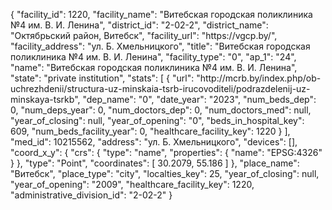 {
    "facility_id": 1220,
    "facility_name": "Витебская городская поликлиника №4 им. В. И. Ленина",
    "district_id": "2-02-2",
    "district_name": "Октябрьский район, Витебск",
    "facility_url": "https:\/\/vgcp.by\/",
    "facility_address": "ул. Б. Хмельницкого",
    "title": "Витебская городская поликлиника №4 им. В. И. Ленина",
    "facility_type": "0",
    "ap_1": "24",
    "name": "Витебская городская поликлиника №4 им. В. И. Ленина",
    "state": "private institution",
    "stats": [
        {
            "url": "http:\/\/mcrb.by\/index.php\/ob-uchrezhdenii\/structura-uz-minskaia-tsrb-irucovoditeli\/podrazdelenij-uz-minskaya-tsrkb",
            "dep_name": "0",
            "date_year": "2023",
            "num_beds_dep": 0,
            "num_deps_year": 0,
            "num_doctors_dep": 0,
            "num_doctors_med": null,
            "year_of_closing": null,
            "year_of_opening": "0",
            "beds_in_hospital_key": 609,
            "num_beds_facility_year": 0,
            "healthcare_facility_key": 1220
        }
    ],
    "med_id": 10215562,
    "address": "ул. Б. Хмельницкого",
    "devices": [],
    "coord_x_y": {
        "crs": {
            "type": "name",
            "properties": {
                "name": "EPSG:4326"
            }
        },
        "type": "Point",
        "coordinates": [
            30.2079,
            55.186
        ]
    },
    "place_name": "Витебск",
    "place_type": "city",
    "localties_key": 25,
    "year_of_closing": null,
    "year_of_opening": "2009",
    "healthcare_facility_key": 1220,
    "administrative_division_id": "2-02-2"
}